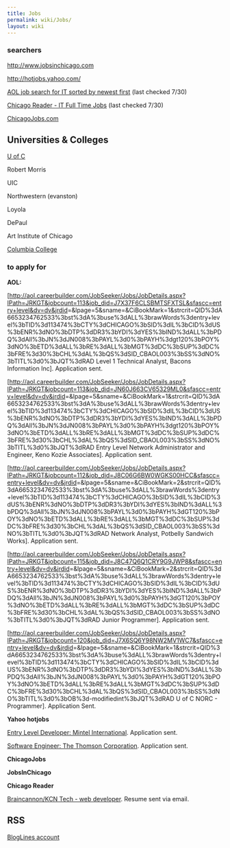 ```yaml
---
title: Jobs
permalink: wiki/Jobs/
layout: wiki
---
```


### searchers

[<http://www.jobsinchicago.com>](http://www.jobsinchicago.com)

[<http://hotjobs.yahoo.com/>](http://hotjobs.yahoo.com/)

[AOL job search for IT sorted by newest
first](http://aol.careerbuilder.com/JobSeeker/Jobs/JobResults.aspx?sc=2&IPath=JRKGT&excrit=QID%3dA6653234762533%3bst%3dA%3buse%3dALL%3brawWords%3dentry+level%3bTID%3d113474%3bCTY%3dCHICAGO%3bSID%3dIL%3bCID%3dUS%3bENR%3dNO%3bDTP%3dDR3%3bYDI%3dYES%3bIND%3dALL%3bPDQ%3dAll%3bJN%3dJN008%3bPAYL%3d0%3bPAYH%3dGT120%3bPOY%3dNO%3bETD%3dALL%3bRE%3dALL%3bMGT%3dDC%3bSUP%3dDC%3bFRE%3d30%3bCHL%3dAL%3bQS%3dSID_CBAOL003%3bSS%3dNO%3bTITL%3d0%3bOB%3d-modifiedint%3bJQT%3dRAD&sd=2)
(last checked 7/30)

[Chicago Reader - IT Full Time
Jobs](http://classifieds.chicagoreader.com/gyrobase/Results?sort=date&subsection=oid%3A27048&jobType=Full-time)
(last checked 7/30)

[ChicagoJobs.com](http://www.chicagojobs.com/)

Universities & Colleges
-----------------------

[U of C](http://jobs.uchicago.com)

Robert Morris

UIC

Northwestern (evanston)

Loyola

DePaul

Art Institute of Chicago

[Columbia College](http://www.colum.edu)

### to apply for

**AOL:**

\[<http://aol.careerbuilder.com/JobSeeker/Jobs/JobDetails.aspx?IPath=JRKGT&jobcount=113&job_did=J7X37F6CLSBMTSFXTSL&sfascc=entry+level&dv=dv&jrdid>=&lpage=5&sname=&CiBookMark=1&strcrit=QID%3dA6653234762533%3bst%3dA%3buse%3dALL%3brawWords%3dentry+level%3bTID%3d113474%3bCTY%3dCHICAGO%3bSID%3dIL%3bCID%3dUS%3bENR%3dNO%3bDTP%3dDR3%3bYDI%3dYES%3bIND%3dALL%3bPDQ%3dAll%3bJN%3dJN008%3bPAYL%3d0%3bPAYH%3dgt120%3bPOY%3dNO%3bETD%3dALL%3bRE%3dALL%3bMGT%3dDC%3bSUP%3dDC%3bFRE%3d30%3bCHL%3dAL%3bQS%3dSID\_CBAOL003%3bSS%3dNO%3bTITL%3d0%3bJQT%3dRAD
Level 1 Technical Analyst, Bacons Information Inc\]. Application sent.

\[<http://aol.careerbuilder.com/JobSeeker/Jobs/JobDetails.aspx?IPath=JRKGT&jobcount=113&job_did=JN60J663CV65329ML0&sfascc=entry+level&dv=dv&jrdid>=&lpage=5&sname=&CiBookMark=1&strcrit=QID%3dA6653234762533%3bst%3dA%3buse%3dALL%3brawWords%3dentry+level%3bTID%3d113474%3bCTY%3dCHICAGO%3bSID%3dIL%3bCID%3dUS%3bENR%3dNO%3bDTP%3dDR3%3bYDI%3dYES%3bIND%3dALL%3bPDQ%3dAll%3bJN%3dJN008%3bPAYL%3d0%3bPAYH%3dgt120%3bPOY%3dNO%3bETD%3dALL%3bRE%3dALL%3bMGT%3dDC%3bSUP%3dDC%3bFRE%3d30%3bCHL%3dAL%3bQS%3dSID\_CBAOL003%3bSS%3dNO%3bTITL%3d0%3bJQT%3dRAD
Entry Level Network Administrator and Engineer, Keno Kozie Associates\].
Application sent.

\[<http://aol.careerbuilder.com/JobSeeker/Jobs/JobDetails.aspx?IPath=JRKGT&jobcount=112&job_did=J8C06G6BW0WGKS00HCC&sfascc=entry+level&dv=dv&jrdid>=&lpage=5&sname=&CiBookMark=2&strcrit=QID%3dA6653234762533%3bst%3dA%3buse%3dALL%3brawWords%3dentry+level%3bTID%3d113474%3bCTY%3dCHICAGO%3bSID%3dIL%3bCID%3dUS%3bENR%3dNO%3bDTP%3dDR3%3bYDI%3dYES%3bIND%3dALL%3bPDQ%3dAll%3bJN%3dJN008%3bPAYL%3d0%3bPAYH%3dGT120%3bPOY%3dNO%3bETD%3dALL%3bRE%3dALL%3bMGT%3dDC%3bSUP%3dDC%3bFRE%3d30%3bCHL%3dAL%3bQS%3dSID\_CBAOL003%3bSS%3dNO%3bTITL%3d0%3bJQT%3dRAD
Network Analyst, Potbelly Sandwich Works\]. Application sent.

\[<http://aol.careerbuilder.com/JobSeeker/Jobs/JobDetails.aspx?IPath=JRKGT&jobcount=115&job_did=J8C47Q6Q1CRY9G9JWP8&sfascc=entry+level&dv=dv&jrdid>=&lpage=5&sname=&CiBookMark=2&strcrit=QID%3dA6653234762533%3bst%3dA%3buse%3dALL%3brawWords%3dentry+level%3bTID%3d113474%3bCTY%3dCHICAGO%3bSID%3dIL%3bCID%3dUS%3bENR%3dNO%3bDTP%3dDR3%3bYDI%3dYES%3bIND%3dALL%3bPDQ%3dAll%3bJN%3dJN008%3bPAYL%3d0%3bPAYH%3dGT120%3bPOY%3dNO%3bETD%3dALL%3bRE%3dALL%3bMGT%3dDC%3bSUP%3dDC%3bFRE%3d30%3bCHL%3dAL%3bQS%3dSID\_CBAOL003%3bSS%3dNO%3bTITL%3d0%3bJQT%3dRAD
Junior Programmer\]. Application sent.

\[<http://aol.careerbuilder.com/JobSeeker/Jobs/JobDetails.aspx?IPath=JRKGT&jobcount=120&job_did=J7X6SQ6Y98NW2MV1WC7&sfascc=entry+level&dv=dv&jrdid>=&lpage=5&sname=&CiBookMark=1&strcrit=QID%3dA6653234762533%3bst%3dA%3buse%3dALL%3brawWords%3dentry+level%3bTID%3d113474%3bCTY%3dCHICAGO%3bSID%3dIL%3bCID%3dUS%3bENR%3dNO%3bDTP%3dDR3%3bYDI%3dYES%3bIND%3dALL%3bPDQ%3dAll%3bJN%3dJN008%3bPAYL%3d0%3bPAYH%3dGT120%3bPOY%3dNO%3bETD%3dALL%3bRE%3dALL%3bMGT%3dDC%3bSUP%3dDC%3bFRE%3d30%3bCHL%3dAL%3bQS%3dSID\_CBAOL003%3bSS%3dNO%3bTITL%3d0%3bOB%3d-modifiedint%3bJQT%3dRAD
U of C NORC - Programmer\]. Application Sent.

**Yahoo hotjobs**

[Entry Level Developer: Mintel
International](http://hotjobs.yahoo.com/jobseeker/jobsearch/job_detail.html;_ylt=Aku3UOuK9wVOoSqW9Fh.mhf6Q6IX?job_id=J929456BZ).
Application sent.

[Software Engineer: The Thomson
Corporation](http://hotjobs.yahoo.com/jobseeker/jobsearch/job_detail.html;_ylt=AqHbxD32ijFI0bB9t3yu7__6Q6IX?job_id=JNG99BOR0).
Application sent.

**ChicagoJobs**

**JobsInChicago**

**Chicago Reader**

[Braincannon/KCN Tech - web
developer](http://classifieds.chicagoreader.com/chicago/ViewAd?oid=oid%3A237134).
Resume sent via email.

RSS
---

[BlogLines account](http://www.bloglines.com/myblogs)
